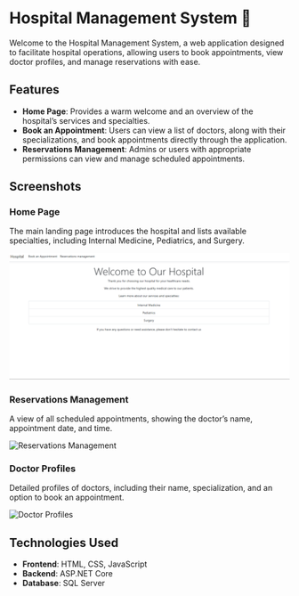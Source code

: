 # Hospital Management System 🏥

Welcome to the Hospital Management System, a web application designed to facilitate hospital operations, allowing users to book appointments, view doctor profiles, and manage reservations with ease.

## Features

- **Home Page**: Provides a warm welcome and an overview of the hospital’s services and specialties.
- **Book an Appointment**: Users can view a list of doctors, along with their specializations, and book appointments directly through the application.
- **Reservations Management**: Admins or users with appropriate permissions can view and manage scheduled appointments.

## Screenshots

### Home Page
The main landing page introduces the hospital and lists available specialties, including Internal Medicine, Pediatrics, and Surgery.

![Home Page](https://github.com/MahmoudBakri225/Hospital-Management-System/blob/main/images/Hospital1.png)

### Reservations Management
A view of all scheduled appointments, showing the doctor’s name, appointment date, and time.

![Reservations Management](./screenshots/hospital3.png)

### Doctor Profiles
Detailed profiles of doctors, including their name, specialization, and an option to book an appointment.

![Doctor Profiles](./screenshots/Hospital21.png)

## Technologies Used

- **Frontend**: HTML, CSS, JavaScript
- **Backend**: ASP.NET Core
- **Database**: SQL Server



